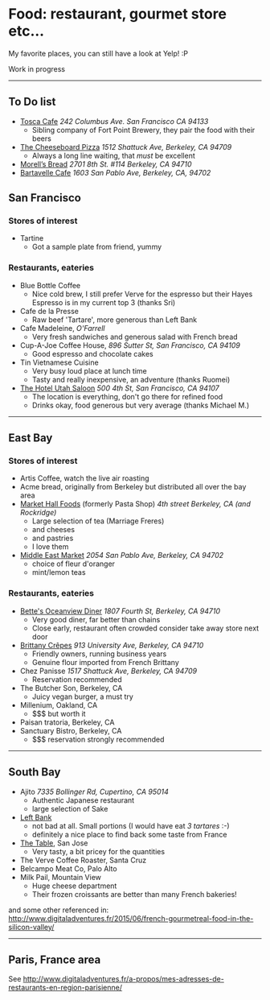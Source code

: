 # Food: restaurant, gourmet store etc...

My favorite places, you can still have a look at Yelp! :P

Work in progress

---

## To Do list

+ [Tosca Cafe](http://toscacafesf.com/)
  *242 Columbus Ave. San Francisco CA 94133*
  * Sibling company of Fort Point Brewery, they pair the food with their beers
+ [The Cheeseboard Pizza](http://cheeseboardcollective.coop)
  *1512 Shattuck Ave, Berkeley, CA 94709*
  * Always a long line waiting, that _must_ be excellent
+ [Morell’s Bread](www.morellsbread.com)
  *2701 8th St. #114 Berkeley, CA 94710*
+ [Bartavelle Cafe](http://www.bartavellecafe.com/)
  *1603 San Pablo Ave, Berkeley, CA, 94702*

## San Francisco

### Stores of interest

+ Tartine
  * Got a sample plate from friend, yummy

### Restaurants, eateries

+ Blue Bottle Coffee
  * Nice cold brew, I still prefer Verve for the espresso but their Hayes
    Espresso is in my current top 3 (thanks Sri)
+ Cafe de la Presse
  * Raw beef 'Tartare', more generous than Left Bank
+ Cafe Madeleine, *O'Farrell*
  * Very fresh sandwiches and generous salad with French bread
+ Cup-A-Joe Coffee House,
  *896 Sutter St, San Francisco, CA 94109*
  + Good espresso and chocolate cakes
+ Tin Vietnamese Cuisine
  * Very busy loud place at lunch time
  * Tasty and really inexpensive, an adventure (thanks Ruomei)
+ [The Hotel Utah Saloon](http://hotelutah.com)
  *500 4th St, San Francisco, CA 94107*
  * The location is everything, don't go there for refined food
  * Drinks okay, food generous but very average
    (thanks Michael M.)

---

## East Bay

### Stores of interest

+ Artis Coffee, watch the live air roasting
+ Acme bread, originally from Berkeley but distributed all over the bay area
+ [Market Hall Foods](http://rockridgemarkethall.com/market-hall-foods) (formerly Pasta Shop)
  *4th street Berkeley, CA (and Rockridge)*
  * Large selection of tea (Marriage Freres)
  * and cheeses
  * and pastries
  * I love them
+ [Middle East Market](http://www.memarketberkeley.com)
  *2054 San Pablo Ave, Berkeley, CA 94702*
  * choice of fleur d'oranger
  * mint/lemon teas

### Restaurants, eateries

+ [Bette's Oceanview Diner](http://www.bettesdiner.com/)
  *1807 Fourth St, Berkeley, CA 94710*
  * Very good diner, far better than chains
  * Close early, restaurant often crowded consider take away store next door
+ [Brittany Crêpes](http://brittanycrepes.com/)
  *913 University Ave, Berkeley, CA 94710*
  * Friendly owners, running business years
  * Genuine flour imported from French Brittany
+ Chez Panisse
  *1517 Shattuck Ave, Berkeley, CA 94709*
  * Reservation recommended
+ The Butcher Son, Berkeley, CA
  * Juicy vegan burger, a must try
+ Millenium, Oakland, CA
  * $$$ but worth it
+ Paisan tratoria, Berkeley, CA
+ Sanctuary Bistro, Berkeley, CA
  * $$$ reservation strongly recommended

---

## South Bay

+ Ajito
  *7335 Bollinger Rd, Cupertino, CA 95014*
  * Authentic Japanese restaurant
  * large selection of Sake
+ [Left Bank](http://www.leftbank.com/)
  * not bad at all. Small portions (I would have eat *3 tartares* :-)
  * definitely a nice place to find back some taste from France
+ [The Table](http://www.thetablesj.com/), San Jose
  * Very tasty, a bit pricey for the quantities
+ The Verve Coffee Roaster, Santa Cruz
+ Belcampo Meat Co, Palo Alto
+ Milk Pail, Mountain View
  * Huge cheese department
  * Their frozen croissants are better than many French bakeries!

and some other referenced in:
http://www.digitaladventures.fr/2015/06/french-gourmetreal-food-in-the-silicon-valley/

---

## Paris, France area

See http://www.digitaladventures.fr/a-propos/mes-adresses-de-restaurants-en-region-parisienne/
